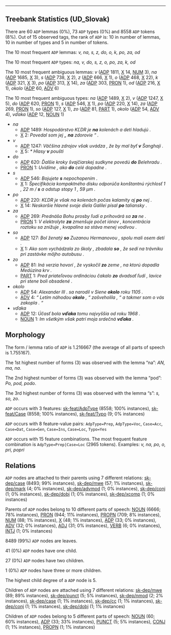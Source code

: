 

--------------------------------------------------------------------------------

## Treebank Statistics (UD_Slovak)

There are 60 `ADP` lemmas (0%), 73 `ADP` types (0%) and 8558 `ADP` tokens (8%).
Out of 15 observed tags, the rank of `ADP` is: 10 in number of lemmas, 10 in number of types and 5 in number of tokens.

The 10 most frequent `ADP` lemmas: <em>v, na, s, z, do, o, k, po, za, od</em>

The 10 most frequent `ADP` types:  <em>na, v, do, s, z, o, po, za, k, od</em>

The 10 most frequent ambiguous lemmas: <em>v</em> ([ADP]() 1811, [X]() 14, [NUM]() 3), <em>na</em> ([ADP]() 1685, [X]() 3), <em>s</em> ([ADP]() 738, [X]() 2), <em>z</em> ([ADP]() 666, [X]() 1), <em>o</em> ([ADP]() 468, [X]() 22), <em>k</em> ([ADP]() 321, [X]() 3), <em>po</em> ([ADP]() 313, [X]() 14), <em>za</em> ([ADP]() 303, [PRON]() 1), <em>od</em> ([ADP]() 216, [X]() 1), <em>okolo</em> ([ADP]() 60, [ADV]() 6)

The 10 most frequent ambiguous types:  <em>na</em> ([ADP]() 1489, [X]() 2), <em>v</em> ([ADP]() 1247, [X]() 5), <em>do</em> ([ADP]() 620, [PRON]() 1), <em>s</em> ([ADP]() 546, [X]() 1), <em>po</em> ([ADP]() 220, [X]() 14), <em>za</em> ([ADP]() 269, [PRON]() 1), <em>so</em> ([ADP]() 127, [X]() 1), <em>zo</em> ([ADP]() 81, [PART]() 1), <em>okolo</em> ([ADP]() 54, [ADV]() 4), <em>vďaka</em> ([ADP]() 12, [NOUN]() 1)


* <em>na</em>
  * [ADP]() 1489: <em>Hospodárstvo KĽDR je <b>na</b> kolenách a deti hladujú .</em>
  * [X]() 2: <em>Povedal som jej „ <b>na</b> zdorovie “ .</em>
* <em>v</em>
  * [ADP]() 1247: <em>Väčšina zdrojov však uvádza , že by mal byť <b>v</b> Šanghaji .</em>
  * [X]() 5: <em>* Hlasy <b>v</b> poušti</em>
* <em>do</em>
  * [ADP]() 620: <em>Ďalšie kroky švajčiarskej sudkyne povedú <b>do</b> Belehradu .</em>
  * [PRON]() 1: <em>Uvidíme , ako <b>do</b> celé dopadne .</em>
* <em>s</em>
  * [ADP]() 546: <em>Bojujete <b>s</b> nepochopením .</em>
  * [X]() 1: <em>Špecifikácia kompaktného disku odporúča konštantnú rýchlosť 1 , 22 m / <b>s</b> a odstup stopy 1 , 59 μm .</em>
* <em>po</em>
  * [ADP]() 220: <em>KĽDR je však na kolenách počas kalamity aj <b>po</b> nej .</em>
  * [X]() 14: <em>Neskoršie hlavné svoje diela Galilei písal <b>po</b> taliansky .</em>
* <em>za</em>
  * [ADP]() 269: <em>Prednáša Bohu prosby ľudí a prihovárá sa <b>za</b> ne .</em>
  * [PRON]() 1: <em>V elektrolyte <b>za</b> zmenšuje počet iónov , koncentrácia roztoku sa znižuje , kvapalina sa stáva menej vodivou .</em>
* <em>so</em>
  * [ADP]() 127: <em>Bol ženatý <b>so</b> Zuzanou Hermanovou , spolu mali osem detí .</em>
  * [X]() 1: <em>Ako som vychádzala zo školy , zbadala <b>so</b> , že sedí na trávniku pri zastávke môjho autobusu .</em>
* <em>zo</em>
  * [ADP]() 81: <em>Iná verzia hovorí , že vyskočil <b>zo</b> zeme , na ktorú dopadla Medúzina krv .</em>
  * [PART]() 1: <em>Pred priateľovou ordináciou čakalo <b>zo</b> dvadsať ľudí , lavice pri stene boli obsadené .</em>
* <em>okolo</em>
  * [ADP]() 54: <em>Alexander III . sa narodil v Siene <b>okolo</b> roku 1105 .</em>
  * [ADV]() 4: <em>“ Letím náhodou <b>okolo</b> , “ zašveholila , “ a takmer som o vás zakopla . “</em>
* <em>vďaka</em>
  * [ADP]() 12: <em>Účasť bola <b>vďaka</b> tomu najvyššia od roku 1968 .</em>
  * [NOUN]() 1: <em>Im všetkým však patrí moja srdečná <b>vďaka</b> .</em>

## Morphology

The form / lemma ratio of `ADP` is 1.216667 (the average of all parts of speech is 1.755167).

The 1st highest number of forms (3) was observed with the lemma “na”: <em>AN, ma, na</em>.

The 2nd highest number of forms (3) was observed with the lemma “pod”: <em>Po, pod, podo</em>.

The 3rd highest number of forms (3) was observed with the lemma “s”: <em>s, so, zo</em>.

`ADP` occurs with 3 features: [sk-feat/AdpType]() (8558; 100% instances), [sk-feat/Case]() (8558; 100% instances), [sk-feat/Typo]() (9; 0% instances)

`ADP` occurs with 8 feature-value pairs: `AdpType=Prep`, `AdpType=Voc`, `Case=Acc`, `Case=Dat`, `Case=Gen`, `Case=Ins`, `Case=Loc`, `Typo=Yes`

`ADP` occurs with 15 feature combinations.
The most frequent feature combination is `AdpType=Prep|Case=Loc` (2965 tokens).
Examples: <em>v, na, po, o, pri, popri</em>


## Relations

`ADP` nodes are attached to their parents using 7 different relations: [sk-dep/case]() (8493; 99% instances), [sk-dep/mwe]() (57; 1% instances), [sk-dep/mark]() (4; 0% instances), [sk-dep/advmod]() (1; 0% instances), [sk-dep/conj]() (1; 0% instances), [sk-dep/dobj]() (1; 0% instances), [sk-dep/xcomp]() (1; 0% instances)

Parents of `ADP` nodes belong to 10 different parts of speech: [NOUN]() (6666; 78% instances), [PRON]() (944; 11% instances), [PROPN]() (709; 8% instances), [NUM]() (88; 1% instances), [X]() (48; 1% instances), [ADP]() (33; 0% instances), [ADV]() (32; 0% instances), [ADJ]() (31; 0% instances), [VERB]() (6; 0% instances), [INTJ]() (1; 0% instances)

8489 (99%) `ADP` nodes are leaves.

41 (0%) `ADP` nodes have one child.

27 (0%) `ADP` nodes have two children.

1 (0%) `ADP` nodes have three or more children.

The highest child degree of a `ADP` node is 5.

Children of `ADP` nodes are attached using 7 different relations: [sk-dep/mwe]() (89; 89% instances), [sk-dep/punct]() (5; 5% instances), [sk-dep/nmod]() (2; 2% instances), [sk-dep/case]() (1; 1% instances), [sk-dep/cc]() (1; 1% instances), [sk-dep/conj]() (1; 1% instances), [sk-dep/dobj]() (1; 1% instances)

Children of `ADP` nodes belong to 5 different parts of speech: [NOUN]() (60; 60% instances), [ADP]() (33; 33% instances), [PUNCT]() (5; 5% instances), [CONJ]() (1; 1% instances), [PROPN]() (1; 1% instances)

